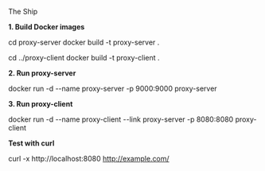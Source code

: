 The Ship

**1. Build Docker images**

cd proxy-server
docker build -t proxy-server .

cd ../proxy-client
docker build -t proxy-client .

**2. Run proxy-server**

docker run -d --name proxy-server -p 9000:9000 proxy-server

**3. Run proxy-client**

docker run -d --name proxy-client --link proxy-server -p 8080:8080 proxy-client

**Test with curl**

curl -x http://localhost:8080 http://example.com/
